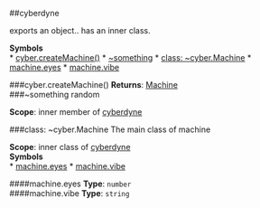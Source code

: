 <a name="module_cyberdyne"></a>
##cyberdyne

exports an object.. has an inner class.

  
**Symbols**  
    * [cyber.createMachine()](#module_cyberdyne.createMachine)
    * [\~something](#module_cyberdyne.something)
    * [class: \~cyber.Machine](#module_cyberdyne.Machine)
      * [machine.eyes](#module_cyberdyne.Machine#eyes)
      * [machine.vibe](#module_cyberdyne.Machine#vibe)

<a name="module_cyberdyne.createMachine"></a>
###cyber.createMachine()
**Returns**: [Machine](#module_cyberdyne.Machine)  
<a name="module_cyberdyne.something"></a>
###\~something
random

**Scope**: inner member of [cyberdyne](#module_cyberdyne)  
  
<a name="module_cyberdyne.Machine"></a>

###class: \~cyber.Machine
The main class of machine

**Scope**: inner class of [cyberdyne](#module_cyberdyne)  
**Symbols**  
      * [machine.eyes](#module_cyberdyne.Machine#eyes)
      * [machine.vibe](#module_cyberdyne.Machine#vibe)

<a name="module_cyberdyne.Machine#eyes"></a>
####machine.eyes
**Type**: `number`  
<a name="module_cyberdyne.Machine#vibe"></a>
####machine.vibe
**Type**: `string`  
